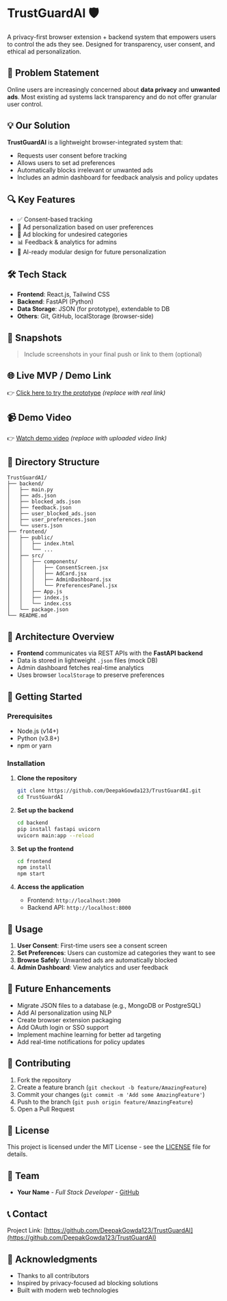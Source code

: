 # TrustGuardAI 🛡️

A privacy-first browser extension + backend system that empowers users to control the ads they see. Designed for transparency, user consent, and ethical ad personalization.

## 🚀 Problem Statement

Online users are increasingly concerned about **data privacy** and **unwanted ads**. Most existing ad systems lack transparency and do not offer granular user control.

## 💡 Our Solution

**TrustGuardAI** is a lightweight browser-integrated system that:
- Requests user consent before tracking
- Allows users to set ad preferences
- Automatically blocks irrelevant or unwanted ads
- Includes an admin dashboard for feedback analysis and policy updates

## 🔍 Key Features

- ✅ Consent-based tracking
- 🎯 Ad personalization based on user preferences
- 🚫 Ad blocking for undesired categories
- 📊 Feedback & analytics for admins
- 🧠 AI-ready modular design for future personalization

## 🛠️ Tech Stack

- **Frontend**: React.js, Tailwind CSS
- **Backend**: FastAPI (Python)
- **Data Storage**: JSON (for prototype), extendable to DB
- **Others**: Git, GitHub, localStorage (browser-side)

## 📸 Snapshots

> Include screenshots in your final push or link to them (optional)

## 🌐 Live MVP / Demo Link

👉 [Click here to try the prototype](#) *(replace with real link)*

## 📹 Demo Video

👉 [Watch demo video](#) *(replace with uploaded video link)*

## 📁 Directory Structure

```
TrustGuardAI/
├── backend/
│   ├── main.py
│   ├── ads.json
│   ├── blocked_ads.json
│   ├── feedback.json
│   ├── user_blocked_ads.json
│   ├── user_preferences.json
│   └── users.json
├── frontend/
│   ├── public/
│   │   ├── index.html
│   │   └── ...
│   ├── src/
│   │   ├── components/
│   │   │   ├── ConsentScreen.jsx
│   │   │   ├── AdCard.jsx
│   │   │   ├── AdminDashboard.jsx
│   │   │   └── PreferencesPanel.jsx
│   │   ├── App.js
│   │   ├── index.js
│   │   └── index.css
│   └── package.json
└── README.md
```

## 🧭 Architecture Overview

- **Frontend** communicates via REST APIs with the **FastAPI backend**
- Data is stored in lightweight `.json` files (mock DB)
- Admin dashboard fetches real-time analytics
- Uses browser `localStorage` to preserve preferences

## 🚀 Getting Started

### Prerequisites

- Node.js (v14+)
- Python (v3.8+)
- npm or yarn

### Installation

1. **Clone the repository**
   ```bash
   git clone https://github.com/DeepakGowda123/TrustGuardAI.git
   cd TrustGuardAI
   ```

2. **Set up the backend**
   ```bash
   cd backend
   pip install fastapi uvicorn
   uvicorn main:app --reload
   ```

3. **Set up the frontend**
   ```bash
   cd frontend
   npm install
   npm start
   ```

4. **Access the application**
   - Frontend: `http://localhost:3000`
   - Backend API: `http://localhost:8000`

## 🎯 Usage

1. **User Consent**: First-time users see a consent screen
2. **Set Preferences**: Users can customize ad categories they want to see
3. **Browse Safely**: Unwanted ads are automatically blocked
4. **Admin Dashboard**: View analytics and user feedback

## 🔮 Future Enhancements

- Migrate JSON files to a database (e.g., MongoDB or PostgreSQL)
- Add AI personalization using NLP
- Create browser extension packaging
- Add OAuth login or SSO support
- Implement machine learning for better ad targeting
- Add real-time notifications for policy updates

## 🤝 Contributing

1. Fork the repository
2. Create a feature branch (`git checkout -b feature/AmazingFeature`)
3. Commit your changes (`git commit -m 'Add some AmazingFeature'`)
4. Push to the branch (`git push origin feature/AmazingFeature`)
5. Open a Pull Request

## 📄 License

This project is licensed under the MIT License - see the [LICENSE](LICENSE) file for details.

## 👥 Team

- **Your Name** - *Full Stack Developer* - [GitHub](https://github.com/DeepakGowda123)

## 📞 Contact

Project Link: [https://github.com/DeepakGowda123/TrustGuardAI](https://github.com/DeepakGowda123/TrustGuardAI)

## 🙏 Acknowledgments

- Thanks to all contributors
- Inspired by privacy-focused ad blocking solutions
- Built with modern web technologies